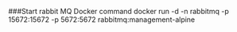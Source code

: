 ###Start rabbit MQ Docker command
docker run -d -n rabbitmq -p 15672:15672 -p 5672:5672 rabbitmq:management-alpine